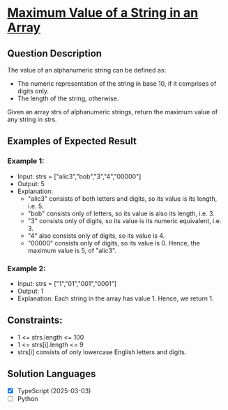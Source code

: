 # [Maximum Value of a String in an Array](https://leetcode.com/problems/maximum-value-of-a-string-in-an-array/)

## Question Description

The value of an alphanumeric string can be defined as:

  -  The numeric representation of the string in base 10, if it comprises of digits only.
  -  The length of the string, otherwise.

Given an array strs of alphanumeric strings, return the maximum value of any string in strs.

## Examples of Expected Result

### Example 1:

- Input: strs = ["alic3","bob","3","4","00000"]
- Output: 5
- Explanation: 
  - "alic3" consists of both letters and digits, so its value is its length, i.e. 5.
  - "bob" consists only of letters, so its value is also its length, i.e. 3.
  - "3" consists only of digits, so its value is its numeric equivalent, i.e. 3.
  - "4" also consists only of digits, so its value is 4.
  - "00000" consists only of digits, so its value is 0.
  Hence, the maximum value is 5, of "alic3".

### Example 2:

- Input: strs = ["1","01","001","0001"]
- Output: 1
- Explanation: Each string in the array has value 1. Hence, we return 1.

## Constraints:

-  1 <= strs.length <= 100
-  1 <= strs[i].length <= 9
-  strs[i] consists of only lowercase English letters and digits.


## Solution Languages

- [x] TypeScript (2025-03-03)
- [ ] Python
